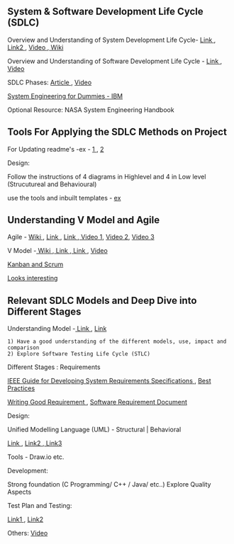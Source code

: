 ## System & Software Development Life Cycle (SDLC)


Overview and Understanding of System Development Life Cycle- <a href="https://www.smartsheet.com/system-development-life-cycle-guide" target="_blank"> Link </a> , <a href="https://www.tutorialspoint.com/system_analysis_and_design/system_analysis_and_design_development_life_cycle.htm" target="_blank"> Link2 </a>, <a href="https://youtu.be/mH-Nc5kvyQQ" target="_blank">Video </a>,<a href="https://en.wikipedia.org/wiki/Systems_development_life_cycle" target="_blank"> Wiki</a>

Overview and Understanding of Software Development Life Cycle - <a href="https://www.guru99.com/software-development-life-cycle-tutorial.html" target="_blank">Link </a>, <a href="https://youtu.be/i-QyW8D3ei0" target="_blank"> Video </a>

SDLC Phases: <a href="https://www.innovativearchitects.com/KnowledgeCenter/basic-IT-systems/system-development-life-cycle.aspx" target="_blank"> Article </a>, <a href="https://www.youtube.com/watch?v=fnvXFQprVFg" target="_blank"> Video </a>

<a href="https://pdfslide.net/reader/f/systems-engineering-for-dummies-ibm-limited-systems-engineering-for-dummies" target="_blank"> System Engineering for Dummies - IBM </a>

Optional Resource: NASA System Engineering Handbook


## Tools For Applying the SDLC Methods on Project


For Updating readme's -ex - <a href="https://dillinger.io/" target="_blank"> 1 </a>, <a href="https://stackedit.io/app#" target="_blank"> 2</a>

Design:

Follow the instructions of 4 diagrams in Highlevel and 4 in Low level (Strucutureal and Behavioural)

use the tools and inbuilt templates - <a href="https://app.diagrams.net/" target="_blank"> ex </a>



## Understanding V Model and Agile


Agile - <a href="https://en.wikipedia.org/wiki/Agile_software_development" target="_blank"> Wiki </a>, <a href="https://www.infoworld.com/article/3237508/what-is-agile-methodology-modern-software-development-explained.html" target="_blank"> Link </a>, <a href="https://zenkit.com/en/blog/agile-methodology-an-overview/" target="_blank"> Link </a>,<a href="https://youtu.be/XU0llRltyFM" target="_blank"> Video 1</a>, <a href="https://www.youtube.com/watch?v=Z9QbYZh1YXY" target="_blank"> Video 2</a>, <a href="https://www.youtube.com/watch?v=EAzxaQlsmC0&list=PLLRADeJk4TCJeJlu-3Bw3eLzIbYWDAyXm&index=3" target="_blank"> Video 3 </a>

V Model -<a href="https://en.wikipedia.org/wiki/V-Model_(software_development%29" target="_blank"> Wiki </a>,<a href="https://www.professionalqa.com/v-model" target="_blank"> Link </a>,<a href="https://www.istqb.org/images/Articles/christie_The%20Seductive%20and%20Dangerous%20V-Model.pdf" target="_blank"> Link </a> , <a href="https://youtu.be/zzPDHqR2qhU" target="_blank"> Video </a>

<a href="https://www.youtube.com/watch?v=rIaz-l1Kf8w&t=2s" target="_blank"> Kanban and Scrum </a>

<a href="https://www.youtube.com/watch?v=k_ndH7B-IS4" target="_blank"> Looks interesting </a>


## Relevant SDLC Models and Deep Dive into Different Stages
Understanding Model -<a href="https://melsatar.blog/2012/03/15/software-development-life-cycle-models-and-methodologies/" target="_blank"> Link </a>, <a href="https://www.scnsoft.com/blog/software-development-models" target="_blank"> Link </a>

    1) Have a good understanding of the different models, use, impact and comparison
    2) Explore Software Testing Life Cycle (STLC)


Different Stages : Requirements

<a href="https://pdfs.semanticscholar.org/4018/ea1263f10052e3197c4d2a866b62fde83167.pdf"  target="_blank"> IEEE Guide for Developing System Requirements Specifications </a>, <a href="https://www.math.uaa.alaska.edu/~afkjm/cs401/IEEE830.pdf" target="_blank"> Best Practices </a>

<a href="https://reqexperts.com/wp-content/uploads/2015/07/writing_good_requirements.htm" target="_blank"> Writing Good Requirement </a> , <a href="https://www.lucidchart.com/blog/software-requirements-documentation" target="_blank">Software Requirement Document </a>


Design:

Unified Modelling Language (UML) - Structural | Behavioral

<a href="https://www.uml-diagrams.org/uml-25-diagrams.html" target="_blank"> Link </a>, <a href="https://www.visual-paradigm.com/guide/uml-unified-modeling-language/what-is-uml/" target="_blank">Link2 </a>,<a href="https://www.smartdraw.com/uml-diagram/" target="_blank"> Link3 </a>

Tools - Draw.io etc.


Development:

Strong foundation (C Programming/ C++ / Java/ etc..)
Explore Quality Aspects


Test Plan and Testing:

<a href="https://www.softwaretestinghelp.com/how-to-write-test-plan-document-software-testing-training-day3/" target="_blank">Link1 </a>,  <a href="https://www.guru99.com/what-everybody-ought-to-know-about-test-planing.html" target="_blank">Link2 </a>


Others: <a href="https://www.youtube.com/watch?v=P06yeFsTHxA:-V-model" target="_blank"> Video </a>


